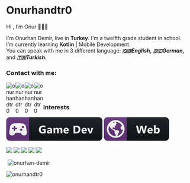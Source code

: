 # Onurhandtr0
Hi , I’m Onur 👨🏻‍💻

I'm Onurhan Demir, live in **Turkey**. I'm a twelfth grade student in school.   
I’m currently learning **Kotlin** | Mobile Development. <br/>
You can speak with me in 3 different language: ***🇬🇧English,*** ***🇩🇪German,*** and ***🇹🇷Turkish.***

### Contact with me:
<a href="https://instagram.com/onurhandtr0/">
  <img align="left" alt="onurhandtr0" width="25px" src="https://cdn.jsdelivr.net/npm/simple-icons@v3/icons/instagram.svg" />
</a>
<a href="https://www.facebook.com/onurhan.demir.180/">
  <img align="left" alt="onurhandtr0" width="25px" src="https://cdn.jsdelivr.net/npm/simple-icons@v3/icons/facebook.svg" />
</a>
<a href="https://twitter.com/Onur38969732">
  <img align="left" alt="onurhandtr0" width="25px" src="https://cdn.jsdelivr.net/npm/simple-icons@v3/icons/twitter.svg" />
</a>
<a href="mailto:st.onurhandtr@gmail.com?subject=test%20subject&body=test%20body">
  <img align="left" alt="onurhandtr0" width="25px" src="https://cdn.jsdelivr.net/npm/simple-icons@v3/icons/gmail.svg" />
</a>
</p>

<br>
<br>

### Interests
![](https://raw.githubusercontent.com/MikeCodesDotNET/ColoredBadges/master/svg/dev/misc/gamedev.svg)
![](https://raw.githubusercontent.com/MikeCodesDotNET/ColoredBadges/master/svg/dev/misc/web.svg)
<br>

<img src="https://img.shields.io/badge/flutter-%230095D5.svg?&style=for-the-badge&logo=flutter&logoColor=white">
<img src="https://camo.githubusercontent.com/7d45717e71c8130c598158129539b6823d839015/68747470733a2f2f696d672e736869656c64732e696f2f62616467652f707974686f6e2532302d2532333134333534432e7376673f267374796c653d666f722d7468652d6261646765266c6f676f3d707974686f6e266c6f676f436f6c6f723d7768697465">
<img src="https://img.shields.io/badge/javascript%20-%23323330.svg?&style=for-the-badge&logo=javascript&logoColor=%23F7DF1E">
<img src="https://img.shields.io/badge/mongodb-%230095D5.svg?&style=for-the-badge&logo=mongodb&logoColor=white">
<img src="https://img.shields.io/badge/sqlite-%2307405e.svg?&style=for-the-badge&logo=sqlite&logoColor=white">
<p>&nbsp;<img align="center" src="https://github-readme-stats.vercel.app/api?username=onurhandtr0&show_icons=true" alt="onurhan-demir" /></p>
<p align="left"> <img src="https://komarev.com/ghpvc/?username=onurhandtr0" alt="onurhandtr0" /> </p>

